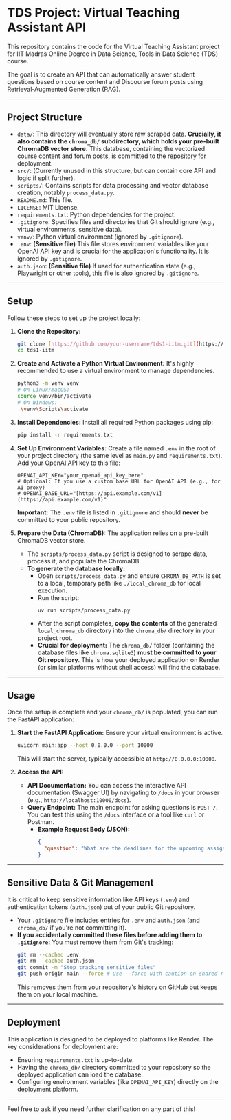 # TDS Project: Virtual Teaching Assistant API

This repository contains the code for the Virtual Teaching Assistant project for IIT Madras Online Degree in Data Science, Tools in Data Science (TDS) course.

The goal is to create an API that can automatically answer student questions based on course content and Discourse forum posts using Retrieval-Augmented Generation (RAG).

---

## Project Structure

* `data/`: This directory will eventually store raw scraped data. **Crucially, it also contains the `chroma_db/` subdirectory, which holds your pre-built ChromaDB vector store.** This database, containing the vectorized course content and forum posts, is committed to the repository for deployment.
* `src/`: (Currently unused in this structure, but can contain core API and logic if split further).
* `scripts/`: Contains scripts for data processing and vector database creation, notably `process_data.py`.
* `README.md`: This file.
* `LICENSE`: MIT License.
* `requirements.txt`: Python dependencies for the project.
* `.gitignore`: Specifies files and directories that Git should ignore (e.g., virtual environments, sensitive data).
* `venv/`: Python virtual environment (ignored by `.gitignore`).
* `.env`: **(Sensitive file)** This file stores environment variables like your OpenAI API key and is crucial for the application's functionality. It is ignored by `.gitignore`.
* `auth.json`: **(Sensitive file)** If used for authentication state (e.g., Playwright or other tools), this file is also ignored by `.gitignore`.

---

## Setup

Follow these steps to set up the project locally:

1.  **Clone the Repository:**
    ```bash
    git clone [https://github.com/your-username/tds1-iitm.git](https://github.com/your-username/tds1-iitm.git) # Replace with your actual repo URL
    cd tds1-iitm
    ```

2.  **Create and Activate a Python Virtual Environment:**
    It's highly recommended to use a virtual environment to manage dependencies.
    ```bash
    python3 -m venv venv
    # On Linux/macOS:
    source venv/bin/activate
    # On Windows:
    .\venv\Scripts\activate
    ```

3.  **Install Dependencies:**
    Install all required Python packages using pip:
    ```bash
    pip install -r requirements.txt
    ```

4.  **Set Up Environment Variables:**
    Create a file named `.env` in the root of your project directory (the same level as `main.py` and `requirements.txt`). Add your OpenAI API key to this file:
    ```
    OPENAI_API_KEY="your_openai_api_key_here"
    # Optional: If you use a custom base URL for OpenAI API (e.g., for AI proxy)
    # OPENAI_BASE_URL="[https://api.example.com/v1](https://api.example.com/v1)"
    ```
    **Important:** The `.env` file is listed in `.gitignore` and should **never** be committed to your public repository.

5.  **Prepare the Data (ChromaDB):**
    The application relies on a pre-built ChromaDB vector store.
    * The `scripts/process_data.py` script is designed to scrape data, process it, and populate the ChromaDB.
    * **To generate the database locally:**
        * Open `scripts/process_data.py` and ensure `CHROMA_DB_PATH` is set to a local, temporary path like `./local_chroma_db` for local execution.
        * Run the script:
            ```bash
            uv run scripts/process_data.py
            ```
        * After the script completes, **copy the contents** of the generated `local_chroma_db` directory into the `chroma_db/` directory in your project root.
        * **Crucial for deployment:** The `chroma_db/` folder (containing the database files like `chroma.sqlite3`) **must be committed to your Git repository**. This is how your deployed application on Render (or similar platforms without shell access) will find the database.

---

## Usage

Once the setup is complete and your `chroma_db/` is populated, you can run the FastAPI application:

1.  **Start the FastAPI Application:**
    Ensure your virtual environment is active.
    ```bash
    uvicorn main:app --host 0.0.0.0 --port 10000
    ```
    This will start the server, typically accessible at `http://0.0.0.0:10000`.

2.  **Access the API:**
    * **API Documentation:** You can access the interactive API documentation (Swagger UI) by navigating to `/docs` in your browser (e.g., `http://localhost:10000/docs`).
    * **Query Endpoint:** The main endpoint for asking questions is `POST /`. You can test this using the `/docs` interface or a tool like `curl` or Postman.
        * **Example Request Body (JSON):**
            ```json
            {
              "question": "What are the deadlines for the upcoming assignments?"
            }
            ```

---

## Sensitive Data & Git Management

It is critical to keep sensitive information like API keys (`.env`) and authentication tokens (`auth.json`) out of your public Git repository.

* Your `.gitignore` file includes entries for `.env` and `auth.json` (and `chroma_db/` if you're not committing it).
* **If you accidentally committed these files before adding them to `.gitignore`:**
    You must remove them from Git's tracking:
    ```bash
    git rm --cached .env
    git rm --cached auth.json
    git commit -m "Stop tracking sensitive files"
    git push origin main --force # Use --force with caution on shared repos
    ```
    This removes them from your repository's history on GitHub but keeps them on your local machine.

---

## Deployment

This application is designed to be deployed to platforms like Render. The key considerations for deployment are:
* Ensuring `requirements.txt` is up-to-date.
* Having the `chroma_db/` directory committed to your repository so the deployed application can load the database.
* Configuring environment variables (like `OPENAI_API_KEY`) directly on the deployment platform.

---

Feel free to ask if you need further clarification on any part of this!